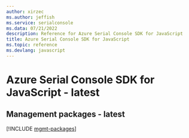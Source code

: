 ```yaml
---
author: xirzec
ms.author: jeffish
ms.service: serialconsole
ms.data: 07/21/2022
description: Reference for Azure Serial Console SDK for JavaScript
title: Azure Serial Console SDK for JavaScript
ms.topic: reference
ms.devlang: javascript
---
```

# Azure Serial Console SDK for JavaScript - latest

## Management packages - latest
[!INCLUDE [mgmt-packages](serial-console-mgmt-index.md)]